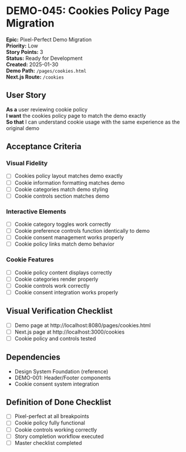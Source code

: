 # DEMO-045: Cookies Policy Page Migration

**Epic:** Pixel-Perfect Demo Migration  
**Priority:** Low  
**Story Points:** 3  
**Status:** Ready for Development  
**Created:** 2025-01-30  
**Demo Path:** `/pages/cookies.html`  
**Next.js Route:** `/cookies`

## User Story

**As a** user reviewing cookie policy  
**I want** the cookies policy page to match the demo exactly  
**So that** I can understand cookie usage with the same experience as the original demo

## Acceptance Criteria

### Visual Fidelity
- [ ] Cookies policy layout matches demo exactly
- [ ] Cookie information formatting matches demo
- [ ] Cookie categories match demo styling
- [ ] Cookie controls section matches demo

### Interactive Elements
- [ ] Cookie category toggles work correctly
- [ ] Cookie preference controls function identically to demo
- [ ] Cookie consent management works properly
- [ ] Cookie policy links match demo behavior

### Cookie Features
- [ ] Cookie policy content displays correctly
- [ ] Cookie categories render properly
- [ ] Cookie controls work correctly
- [ ] Cookie consent integration works properly

## Visual Verification Checklist
- [ ] Demo page at http://localhost:8080/pages/cookies.html
- [ ] Next.js page at http://localhost:3000/cookies
- [ ] Cookie policy and controls tested

## Dependencies
- Design System Foundation (reference)
- DEMO-001: Header/Footer components
- Cookie consent system integration

## Definition of Done Checklist
- [ ] Pixel-perfect at all breakpoints
- [ ] Cookie policy fully functional
- [ ] Cookie controls working correctly
- [ ] Story completion workflow executed
- [ ] Master checklist completed